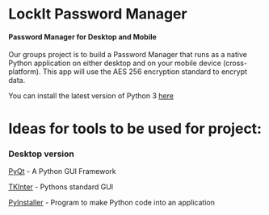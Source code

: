 # LockIt Password Manager

#### Password Manager for Desktop and Mobile

Our groups project is to build a Password Manager that runs as a native Python application on either desktop and on your mobile device (cross-platform). 
This app will use the AES 256 encryption standard to encrypt data.

You can install the latest version of Python 3 [here](https://www.python.org/downloads/) 

# Ideas for tools to be used for project:

### Desktop version

[PyQt](https://build-system.fman.io/pyqt5-tutorial) - A Python GUI Framework

[TKInter](https://build-system.fman.io/pyqt5-tutorial) - Pythons standard GUI

[PyInstaller](https://www.pyinstaller.org/) - Program to make Python code into an application



